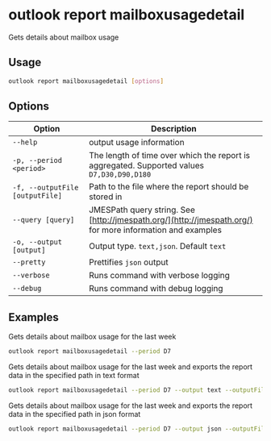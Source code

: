# outlook report mailboxusagedetail

Gets details about mailbox usage

## Usage

```sh
outlook report mailboxusagedetail [options]
```

## Options

Option|Description
------|-----------
`--help`|output usage information
`-p, --period <period>`|The length of time over which the report is aggregated. Supported values `D7,D30,D90,D180`
`-f, --outputFile [outputFile]`|Path to the file where the report should be stored in
`--query [query]`|JMESPath query string. See [http://jmespath.org/](http://jmespath.org/) for more information and examples
`-o, --output [output]`|Output type. `text,json`. Default `text`
`--pretty`|Prettifies `json` output
`--verbose`|Runs command with verbose logging
`--debug`|Runs command with debug logging

## Examples

Gets details about mailbox usage for the last week

```sh
outlook report mailboxusagedetail --period D7
```

Gets details about mailbox usage for the last week and exports the report data in the specified path in text format

```sh
outlook report mailboxusagedetail --period D7 --output text --outputFile 'mailboxusagedetail.txt'
```

Gets details about mailbox usage for the last week and exports the report data in the specified path in json format

```sh
outlook report mailboxusagedetail --period D7 --output json --outputFile 'mailboxusagedetail.json'
```
